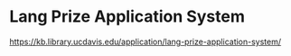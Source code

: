 # Lang Prize Application System

https://kb.library.ucdavis.edu/application/lang-prize-application-system/

